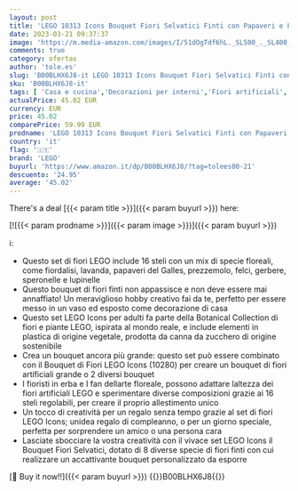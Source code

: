 ```yaml
---
layout: post
title: 'LEGO 10313 Icons Bouquet Fiori Selvatici Finti con Papaveri e Lavanda Artificiali  Hobby Creativo per Adulti  Botanical Collection'
date: 2023-03-21 09:37:37
image: 'https://m.media-amazon.com/images/I/51dOgTdf6hL._SL500_._SL400_.jpg'
comments: true
category: ofertas
author: 'tole.es'
slug: 'B00BLHX6J8-it LEGO 10313 Icons Bouquet Fiori Selvatici Finti con...'
sku: 'B00BLHX6J8-it'
tags: [ 'Casa e cucina','Decorazioni per interni','Fiori artificiali','Piante e fiori artificiali','lego','🇮🇹', ]
actualPrice: 45.02 EUR
currency: EUR
price: 45.02
comparePrice: 59.99 EUR
prodname: 'LEGO 10313 Icons Bouquet Fiori Selvatici Finti con Papaveri e Lavanda Artificiali  Hobby Creativo per Adulti  Botanical Collection'
country: 'it'
flag: '🇮🇹'
brand: 'LEGO'
buyurl: 'https://www.amazon.it/dp/B00BLHX6J8/?tag=tolees00-21'
descuento: '24.95'
average: '45.02'
---
```


There's a deal [{{< param title >}}]({{< param buyurl >}})  here:

[![{{< param prodname >}}]({{< param image >}})]({{< param buyurl >}})

ℹ️:

- Questo set di fiori LEGO include 16 steli con un mix di specie floreali, come fiordalisi, lavanda, papaveri del Galles, prezzemolo, felci, gerbere, speronelle e lupinelle
- Questo bouquet di fiori finti non appassisce e non deve essere mai annaffiato! Un meraviglioso hobby creativo fai da te, perfetto per essere messo in un vaso ed esposto come decorazione di casa
- Questo set LEGO Icons per adulti fa parte della Botanical Collection di fiori e piante LEGO, ispirata al mondo reale, e include elementi in plastica di origine vegetale, prodotta da canna da zucchero di origine sostenibile
- Crea un bouquet ancora più grande: questo set può essere combinato con il Bouquet di Fiori LEGO Icons (10280) per creare un bouquet di fiori artificiali grande o 2 diversi bouquet
- I fioristi in erba e I fan dellarte floreale, possono adattare laltezza dei fiori artificiali LEGO e sperimentare diverse composizioni grazie ai 16 steli regolabili, per creare il proprio allestimento unico
- Un tocco di creatività per un regalo senza tempo grazie al set di fiori LEGO Icons; unidea regalo di compleanno, o per un giorno speciale, perfetta per sorprendere un amico o una persona cara
- Lasciate sbocciare la vostra creatività con il vivace set LEGO Icons il Bouquet Fiori Selvatici, dotato di 8 diverse specie di fiori finti con cui realizzare un accattivante bouquet personalizzato da esporre

[🛒 Buy it now!!]({{< param buyurl >}})
{{<world>}}B00BLHX6J8{{</world>}}
